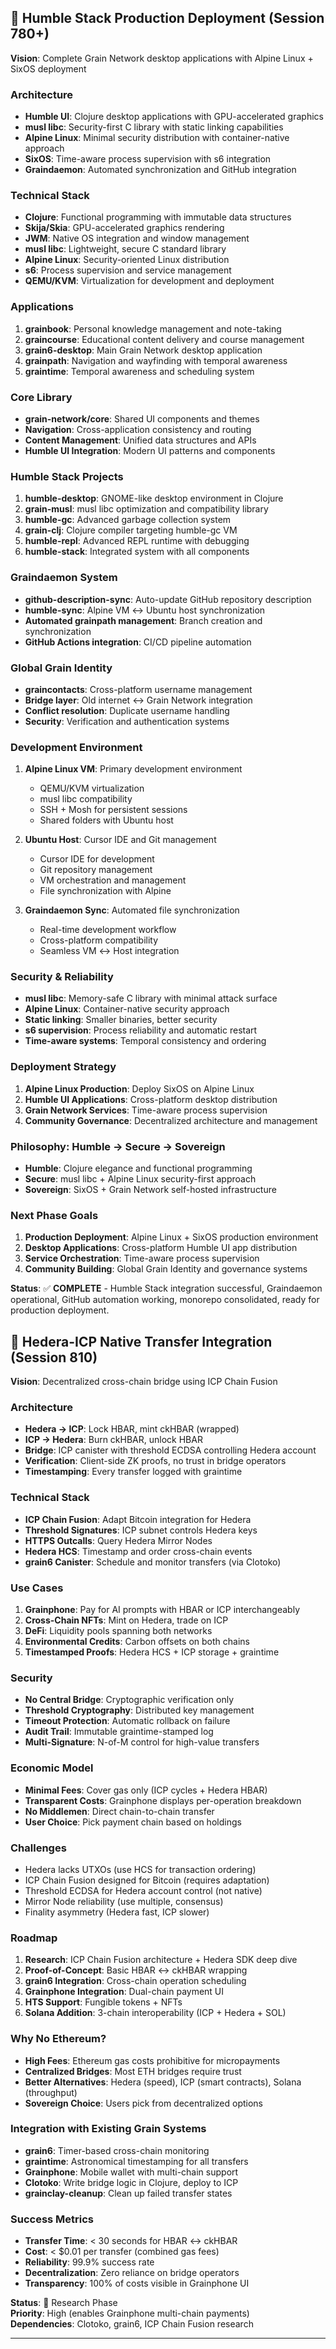 
## 🌾 Humble Stack Production Deployment (Session 780+)

**Vision**: Complete Grain Network desktop applications with Alpine Linux + SixOS deployment

### Architecture
- **Humble UI**: Clojure desktop applications with GPU-accelerated graphics
- **musl libc**: Security-first C library with static linking capabilities
- **Alpine Linux**: Minimal security distribution with container-native approach
- **SixOS**: Time-aware process supervision with s6 integration
- **Graindaemon**: Automated synchronization and GitHub integration

### Technical Stack
- **Clojure**: Functional programming with immutable data structures
- **Skija/Skia**: GPU-accelerated graphics rendering
- **JWM**: Native OS integration and window management
- **musl libc**: Lightweight, secure C standard library
- **Alpine Linux**: Security-oriented Linux distribution
- **s6**: Process supervision and service management
- **QEMU/KVM**: Virtualization for development and deployment

### Applications
1. **grainbook**: Personal knowledge management and note-taking
2. **graincourse**: Educational content delivery and course management
3. **grain6-desktop**: Main Grain Network desktop application
4. **grainpath**: Navigation and wayfinding with temporal awareness
5. **graintime**: Temporal awareness and scheduling system

### Core Library
- **grain-network/core**: Shared UI components and themes
- **Navigation**: Cross-application consistency and routing
- **Content Management**: Unified data structures and APIs
- **Humble UI Integration**: Modern UI patterns and components

### Humble Stack Projects
1. **humble-desktop**: GNOME-like desktop environment in Clojure
2. **grain-musl**: musl libc optimization and compatibility library
3. **humble-gc**: Advanced garbage collection system
4. **grain-clj**: Clojure compiler targeting humble-gc VM
5. **humble-repl**: Advanced REPL runtime with debugging
6. **humble-stack**: Integrated system with all components

### Graindaemon System
- **github-description-sync**: Auto-update GitHub repository description
- **humble-sync**: Alpine VM ↔ Ubuntu host synchronization
- **Automated grainpath management**: Branch creation and synchronization
- **GitHub Actions integration**: CI/CD pipeline automation

### Global Grain Identity
- **graincontacts**: Cross-platform username management
- **Bridge layer**: Old internet ↔ Grain Network integration
- **Conflict resolution**: Duplicate username handling
- **Security**: Verification and authentication systems

### Development Environment
1. **Alpine Linux VM**: Primary development environment
   - QEMU/KVM virtualization
   - musl libc compatibility
   - SSH + Mosh for persistent sessions
   - Shared folders with Ubuntu host

2. **Ubuntu Host**: Cursor IDE and Git management
   - Cursor IDE for development
   - Git repository management
   - VM orchestration and management
   - File synchronization with Alpine

3. **Graindaemon Sync**: Automated file synchronization
   - Real-time development workflow
   - Cross-platform compatibility
   - Seamless VM ↔ Host integration

### Security & Reliability
- **musl libc**: Memory-safe C library with minimal attack surface
- **Alpine Linux**: Container-native security approach
- **Static linking**: Smaller binaries, better security
- **s6 supervision**: Process reliability and automatic restart
- **Time-aware systems**: Temporal consistency and ordering

### Deployment Strategy
1. **Alpine Linux Production**: Deploy SixOS on Alpine Linux
2. **Humble UI Applications**: Cross-platform desktop distribution
3. **Grain Network Services**: Time-aware process supervision
4. **Community Governance**: Decentralized architecture and management

### Philosophy: Humble → Secure → Sovereign
- **Humble**: Clojure elegance and functional programming
- **Secure**: musl libc + Alpine Linux security-first approach
- **Sovereign**: SixOS + Grain Network self-hosted infrastructure

### Next Phase Goals
1. **Production Deployment**: Alpine Linux + SixOS production environment
2. **Desktop Applications**: Cross-platform Humble UI app distribution
3. **Service Orchestration**: Time-aware process supervision
4. **Community Building**: Global Grain Identity and governance systems

**Status**: ✅ **COMPLETE** - Humble Stack integration successful, Graindaemon operational, GitHub automation working, monorepo consolidated, ready for production deployment.

## 🌾 Hedera-ICP Native Transfer Integration (Session 810)

**Vision**: Decentralized cross-chain bridge using ICP Chain Fusion

### Architecture
- **Hedera → ICP**: Lock HBAR, mint ckHBAR (wrapped)
- **ICP → Hedera**: Burn ckHBAR, unlock HBAR
- **Bridge**: ICP canister with threshold ECDSA controlling Hedera account
- **Verification**: Client-side ZK proofs, no trust in bridge operators
- **Timestamping**: Every transfer logged with graintime

### Technical Stack
- **ICP Chain Fusion**: Adapt Bitcoin integration for Hedera
- **Threshold Signatures**: ICP subnet controls Hedera keys
- **HTTPS Outcalls**: Query Hedera Mirror Nodes
- **Hedera HCS**: Timestamp and order cross-chain events
- **grain6 Canister**: Schedule and monitor transfers (via Clotoko)

### Use Cases
1. **Grainphone**: Pay for AI prompts with HBAR or ICP interchangeably
2. **Cross-Chain NFTs**: Mint on Hedera, trade on ICP
3. **DeFi**: Liquidity pools spanning both networks
4. **Environmental Credits**: Carbon offsets on both chains
5. **Timestamped Proofs**: Hedera HCS + ICP storage + graintime

### Security
- **No Central Bridge**: Cryptographic verification only
- **Threshold Cryptography**: Distributed key management
- **Timeout Protection**: Automatic rollback on failure
- **Audit Trail**: Immutable graintime-stamped log
- **Multi-Signature**: N-of-M control for high-value transfers

### Economic Model
- **Minimal Fees**: Cover gas only (ICP cycles + Hedera HBAR)
- **Transparent Costs**: Grainphone displays per-operation breakdown
- **No Middlemen**: Direct chain-to-chain transfer
- **User Choice**: Pick payment chain based on holdings

### Challenges
- Hedera lacks UTXOs (use HCS for transaction ordering)
- ICP Chain Fusion designed for Bitcoin (requires adaptation)
- Threshold ECDSA for Hedera account control (not native)
- Mirror Node reliability (use multiple, consensus)
- Finality asymmetry (Hedera fast, ICP slower)

### Roadmap
1. **Research**: ICP Chain Fusion architecture + Hedera SDK deep dive
2. **Proof-of-Concept**: Basic HBAR ↔ ckHBAR wrapping
3. **grain6 Integration**: Cross-chain operation scheduling
4. **Grainphone Integration**: Dual-chain payment UI
5. **HTS Support**: Fungible tokens + NFTs
6. **Solana Addition**: 3-chain interoperability (ICP + Hedera + SOL)

### Why No Ethereum?
- **High Fees**: Ethereum gas costs prohibitive for micropayments
- **Centralized Bridges**: Most ETH bridges require trust
- **Better Alternatives**: Hedera (speed), ICP (smart contracts), Solana (throughput)
- **Sovereign Choice**: Users pick from decentralized options

### Integration with Existing Grain Systems
- **grain6**: Timer-based cross-chain monitoring
- **graintime**: Astronomical timestamping for all transfers
- **Grainphone**: Mobile wallet with multi-chain support
- **Clotoko**: Write bridge logic in Clojure, deploy to ICP
- **grainclay-cleanup**: Clean up failed transfer states

### Success Metrics
- **Transfer Time**: < 30 seconds for HBAR ↔ ckHBAR
- **Cost**: < $0.01 per transfer (combined gas fees)
- **Reliability**: 99.9% success rate
- **Decentralization**: Zero reliance on bridge operators
- **Transparency**: 100% of costs visible in Grainphone UI

**Status**: 🌱 Research Phase  
**Priority**: High (enables Grainphone multi-chain payments)  
**Dependencies**: Clotoko, grain6, ICP Chain Fusion research

---

